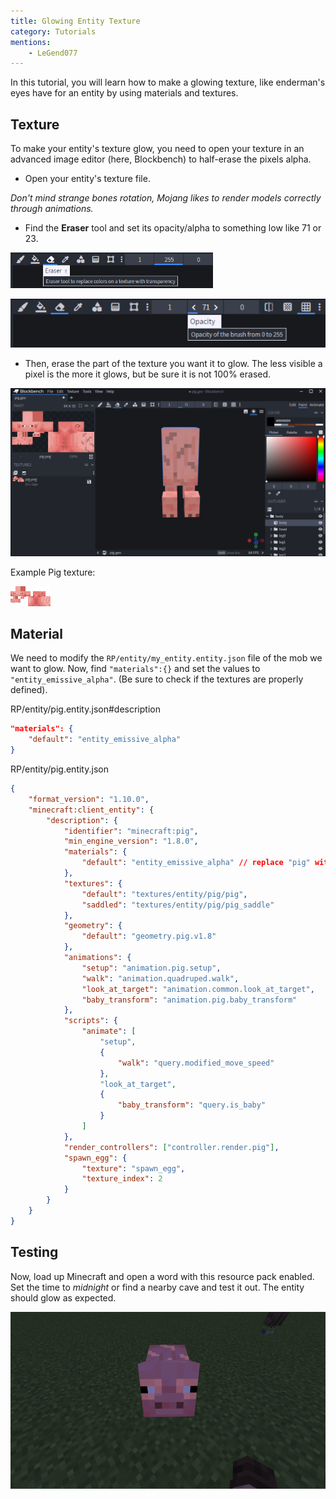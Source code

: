 ```yaml
---
title: Glowing Entity Texture
category: Tutorials
mentions:
    - LeGend077
---
```


In this tutorial, you will learn how to make a glowing texture, like enderman's eyes have for an entity by using materials and textures.

## Texture

To make your entity's texture glow, you need to open your texture in an advanced image editor (here, Blockbench) to half-erase the pixels alpha.

- Open your entity's texture file.

 _Don't mind strange bones rotation, Mojang likes to render models correctly through animations._

- Find the __Eraser__ tool and set its opacity/alpha to something low like 71 or 23.

![](/assets/images/visuals/glowing-texture/eraser.png)

![](/assets/images/visuals/glowing-texture/opacity.png)

- Then, erase the part of the texture you want it to glow. The less visible a pixel is the more it glows, but be sure it is not 100% erased.

![](/assets/images/visuals/glowing-texture/erase-pixels.png)

Example Pig texture:

![](/assets/images/visuals/glowing-texture/pig.png)

## Material

We need to modify the `RP/entity/my_entity.entity.json` file of the mob we want to glow. Now, find `"materials":{}` and set the values to `"entity_emissive_alpha"`. (Be sure to check if the textures are properly defined).

<CodeHeader>RP/entity/pig.entity.json#description</CodeHeader>

```json
"materials": {
    "default": "entity_emissive_alpha"
}
```

<Spoiler title="Example Pig Entity File">

<CodeHeader>RP/entity/pig.entity.json</CodeHeader>

```json
{
	"format_version": "1.10.0",
	"minecraft:client_entity": {
		"description": {
			"identifier": "minecraft:pig",
			"min_engine_version": "1.8.0",
			"materials": {
				"default": "entity_emissive_alpha" // replace "pig" with "entity_emissive_alpha"
			},
			"textures": {
				"default": "textures/entity/pig/pig",
				"saddled": "textures/entity/pig/pig_saddle"
			},
			"geometry": {
				"default": "geometry.pig.v1.8"
			},
			"animations": {
				"setup": "animation.pig.setup",
				"walk": "animation.quadruped.walk",
				"look_at_target": "animation.common.look_at_target",
				"baby_transform": "animation.pig.baby_transform"
			},
			"scripts": {
				"animate": [
					"setup",
					{
						"walk": "query.modified_move_speed"
					},
					"look_at_target",
					{
						"baby_transform": "query.is_baby"
					}
				]
			},
			"render_controllers": ["controller.render.pig"],
			"spawn_egg": {
				"texture": "spawn_egg",
				"texture_index": 2
			}
		}
	}
}
```

</Spoiler>

## Testing

Now, load up Minecraft and open a word with this resource pack enabled. Set the time to _midnight_ or find a nearby cave and test it out. The entity should glow as expected.

![](/assets/images/visuals/glowing-texture/result.png)
